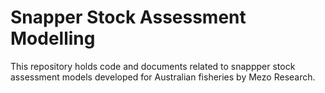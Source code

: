 Snapper Stock Assessment Modelling
===================================

This repository holds code and documents related to snappper stock assessment models developed for Australian fisheries by Mezo Research.
